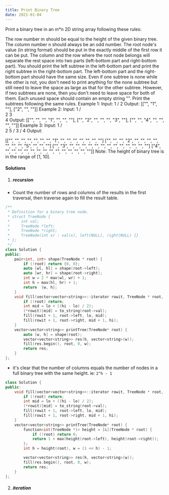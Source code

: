 ```yaml
---
title: Print Binary Tree
date: 2021-01-04
---
```

Print a binary tree in an m*n 2D string array following these rules:

The row number m should be equal to the height of the given binary tree.
The column number n should always be an odd number.
The root node's value (in string format) should be put in the exactly middle of the first row it can be put. The column and the row where the root node belongs will separate the rest space into two parts (left-bottom part and right-bottom part). You should print the left subtree in the left-bottom part and print the right subtree in the right-bottom part. The left-bottom part and the right-bottom part should have the same size. Even if one subtree is none while the other is not, you don't need to print anything for the none subtree but still need to leave the space as large as that for the other subtree. However, if two subtrees are none, then you don't need to leave space for both of them.
Each unused space should contain an empty string "".
Print the subtrees following the same rules.
Example 1:
Input:
     1
    /
   2
Output:
[["", "1", ""],
 ["2", "", ""]]
Example 2:
Input:
     1
    / \
   2   3
    \
     4
Output:
[["", "", "", "1", "", "", ""],
 ["", "2", "", "", "", "3", ""],
 ["", "", "4", "", "", "", ""]]
Example 3:
Input:
      1
     / \
    2   5
   / 
  3 
 / 
4 
Output:

[["",  "",  "", "",  "", "", "", "1", "",  "",  "",  "",  "", "", ""]
 ["",  "",  "", "2", "", "", "", "",  "",  "",  "",  "5", "", "", ""]
 ["",  "3", "", "",  "", "", "", "",  "",  "",  "",  "",  "", "", ""]
 ["4", "",  "", "",  "", "", "", "",  "",  "",  "",  "",  "", "", ""]]
Note: The height of binary tree is in the range of [1, 10].

#### Solutions

1. ##### recursion

- Count the number of rows and columns of the results in the first traversal, then traverse again to fill the result table.

```cpp
/**
 * Definition for a binary tree node.
 * struct TreeNode {
 *     int val;
 *     TreeNode *left;
 *     TreeNode *right;
 *     TreeNode(int x) : val(x), left(NULL), right(NULL) {}
 * };
 */
class Solution {
public:
    pair<int, int> shape(TreeNode * root) {
        if (!root) return {0, 0};
        auto [wl, hl] = shape(root->left);
        auto [wr, hr] = shape(root->right);
        int w = 2 * max(wl, wr) + 1;
        int h = max(hl, hr) + 1;
        return  {w, h};
    }
    void fill(vector<vector<string>>::iterator rowit, TreeNode * root, int lo, int hi) {
        if (!root) return;
        int mid = lo + ((hi - lo) / 2);
        (*rowit)[mid] = to_string(root->val);
        fill(rowit + 1, root->left, lo, mid);
        fill(rowit + 1, root->right, mid + 1, hi);
    }
    vector<vector<string>> printTree(TreeNode* root) {
        auto [w, h] = shape(root);
        vector<vector<string>> res(h, vector<string>(w));
        fill(res.begin(), root, 0, w);
        return res;
    }
};
```

- it's clear that the number of columns equals the number of nodes in a full binary tree with the same height. ie: `2^h - 1`

```cpp
class Solution {
public:
    void fill(vector<vector<string>>::iterator rowit, TreeNode * root, int lo, int hi) {
        if (!root) return;
        int mid = lo + ((hi - lo) / 2);
        (*rowit)[mid] = to_string(root->val);
        fill(rowit + 1, root->left, lo, mid);
        fill(rowit + 1, root->right, mid + 1, hi);
    }
    vector<vector<string>> printTree(TreeNode* root) {
        function<int(TreeNode *)> height = [&](TreeNode * root) {
            if (!root) return 0;
            return 1 + max(height(root->left), height(root->right));
        };
        int h = height(root), w = (1 << h) - 1;

        vector<vector<string>> res(h, vector<string>(w));
        fill(res.begin(), root, 0, w);
        return res;
    }
};
```


2. ##### iteration

```cpp

```